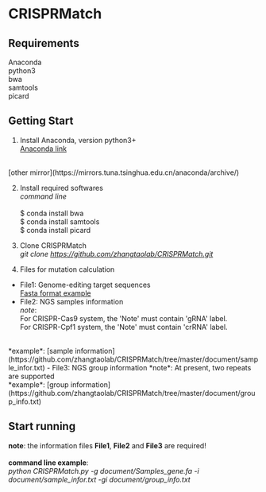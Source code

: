 # CRISPRMatch

## Requirements
Anaconda</br>
python3</br>
bwa</br>
samtools</br>
picard</br>

## Getting Start
1. Install Anaconda, version python3+  
[Anaconda link](https://www.anaconda.com/download/)
</br>
[other mirror](https://mirrors.tuna.tsinghua.edu.cn/anaconda/archive/)

2. Install required softwares  
*command line*</br></br>
$ conda install bwa</br>
$ conda install samtools</br>
$ conda install picard</br>

3. Clone CRISPRMatch   
*git clone https://github.com/zhangtaolab/CRISPRMatch.git*

4. Files for mutation calculation  
- File1: Genome-editing target sequences  
[Fasta format example](https://github.com/zhangtaolab/CRISPRMatch/tree/master/document/Samples_gene.fa)
- File2: NGS samples information  
*note*:   
For CRISPR-Cas9 system, the 'Note' must contain 'gRNA' label.  
For CRISPR-Cpf1 system, the 'Note' must contain 'crRNA' label.  
</br>
*example*:  
[sample information](https://github.com/zhangtaolab/CRISPRMatch/tree/master/document/sample_infor.txt)
- File3: NGS group information  
*note*: At present, two repeats are supported  
</br>
*example*:  
[group information](https://github.com/zhangtaolab/CRISPRMatch/tree/master/document/group_info.txt)

## Start running
**note**: the information files **File1**, **File2** and **File3** are required!  
</br>
**command line example**:   
*python CRISPRMatch.py -g document/Samples_gene.fa -i document/sample_infor.txt -gi document/group_info.txt*